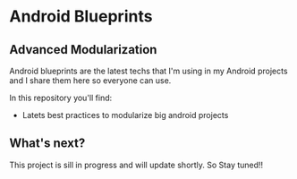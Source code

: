 # Android Blueprints
## Advanced Modularization

Android blueprints are the latest techs that I'm using in my Android projects and I share them here so everyone can use.

In this repository you'll find:
* Latets best practices to modularize big android projects


## What's next?
This project is sill in progress and will update shortly.
So Stay tuned!!
